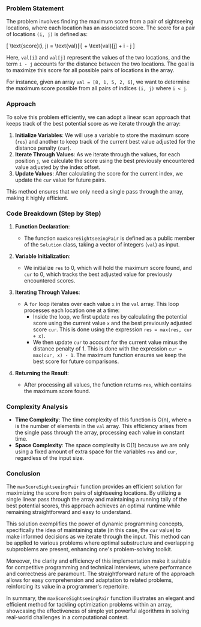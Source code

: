 

### Problem Statement
The problem involves finding the maximum score from a pair of sightseeing locations, where each location has an associated score. The score for a pair of locations `(i, j)` is defined as:

\[ \text{score}(i, j) = \text{val}[i] + \text{val}[j] + i - j \]

Here, `val[i]` and `val[j]` represent the values of the two locations, and the term `i - j` accounts for the distance between the two locations. The goal is to maximize this score for all possible pairs of locations in the array.

For instance, given an array `val = [8, 1, 5, 2, 6]`, we want to determine the maximum score possible from all pairs of indices `(i, j)` where `i < j`.

### Approach
To solve this problem efficiently, we can adopt a linear scan approach that keeps track of the best potential score as we iterate through the array:
1. **Initialize Variables**: We will use a variable to store the maximum score (`res`) and another to keep track of the current best value adjusted for the distance penalty (`cur`).
2. **Iterate Through Values**: As we iterate through the values, for each position `j`, we calculate the score using the best previously encountered value adjusted by the index offset.
3. **Update Values**: After calculating the score for the current index, we update the `cur` value for future pairs.

This method ensures that we only need a single pass through the array, making it highly efficient.

### Code Breakdown (Step by Step)

1. **Function Declaration**:
   - The function `maxScoreSightseeingPair` is defined as a public member of the `Solution` class, taking a vector of integers (`val`) as input.

2. **Variable Initialization**:
   - We initialize `res` to 0, which will hold the maximum score found, and `cur` to 0, which tracks the best adjusted value for previously encountered scores.

3. **Iterating Through Values**:
   - A `for` loop iterates over each value `x` in the `val` array. This loop processes each location one at a time:
     - Inside the loop, we first update `res` by calculating the potential score using the current value `x` and the best previously adjusted score `cur`. This is done using the expression `res = max(res, cur + x)`.
     - We then update `cur` to account for the current value minus the distance penalty of 1. This is done with the expression `cur = max(cur, x) - 1`. The maximum function ensures we keep the best score for future comparisons.

4. **Returning the Result**:
   - After processing all values, the function returns `res`, which contains the maximum score found.

### Complexity Analysis
- **Time Complexity**: The time complexity of this function is O(n), where `n` is the number of elements in the `val` array. This efficiency arises from the single pass through the array, processing each value in constant time.
- **Space Complexity**: The space complexity is O(1) because we are only using a fixed amount of extra space for the variables `res` and `cur`, regardless of the input size.

### Conclusion
The `maxScoreSightseeingPair` function provides an efficient solution for maximizing the score from pairs of sightseeing locations. By utilizing a single linear pass through the array and maintaining a running tally of the best potential scores, this approach achieves an optimal runtime while remaining straightforward and easy to understand.

This solution exemplifies the power of dynamic programming concepts, specifically the idea of maintaining state (in this case, the `cur` value) to make informed decisions as we iterate through the input. This method can be applied to various problems where optimal substructure and overlapping subproblems are present, enhancing one's problem-solving toolkit.

Moreover, the clarity and efficiency of this implementation make it suitable for competitive programming and technical interviews, where performance and correctness are paramount. The straightforward nature of the approach allows for easy comprehension and adaptation to related problems, reinforcing its value in a programmer's repertoire.

In summary, the `maxScoreSightseeingPair` function illustrates an elegant and efficient method for tackling optimization problems within an array, showcasing the effectiveness of simple yet powerful algorithms in solving real-world challenges in a computational context.
